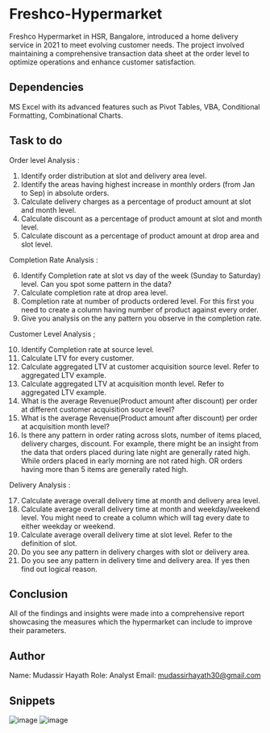 # Freshco-Hypermarket
Freshco Hypermarket in HSR, Bangalore, introduced a home delivery service in 2021 to meet evolving customer needs. The project involved maintaining a comprehensive transaction data sheet at the order level to optimize operations and enhance customer satisfaction.

## Dependencies
MS Excel with its advanced features such as Pivot Tables, VBA, Conditional Formatting, Combinational Charts. </br>

## Task to do
Order level Analysis :

1.    Identify order distribution at slot and delivery area level. </br>
2.    Identify the areas having highest increase in monthly orders (from Jan to Sep) in absolute orders. </br>
3.    Calculate delivery charges as a percentage of product amount at slot and month level.</br>
4.    Calculate discount as a percentage of product amount at slot and month level.</br>
5.    Calculate discount as a percentage of product amount at drop area and slot level.</br>

Completion Rate Analysis :

6.    Identify Completion rate at slot vs day of the week (Sunday to Saturday) level. Can you spot some pattern in the data?</br>
7.    Calculate completion rate at drop area level.</br>
8.    Completion rate at number of products ordered level. For this first you need to create a column having number of product against every order.</br>
9.    Give you analysis on the any pattern you observe in the completion rate.</br>

Customer Level Analysis ;

10.    Identify Completion rate at source level.</br>
11.    Calculate LTV for every customer.</br>
12.    Calculate aggregated LTV at customer acquisition source level. Refer to aggregated LTV example.</br>
13.    Calculate aggregated  LTV at acquisition month level. Refer to aggregated LTV example.</br>
14.    What is the average Revenue(Product amount after discount) per order at different customer acquisition source level?</br>
15.    What is the average Revenue(Product amount after discount) per order at acquisition month level?</br>
16.    Is there any pattern in order rating across slots, number of items placed, delivery charges, discount. For example, there might be an insight from the data that orders placed during late night are generally rated high. While orders placed in early morning are not rated high. OR orders having more than 5 items are generally rated high. </br>

Delivery Analysis :

17.    Calculate average overall delivery time at month and delivery area level.</br>
18.    Calculate average overall delivery time at month and weekday/weekend level. You might need to create a column which will tag every date to either weekday or weekend.</br>
19.    Calculate average overall delivery time at slot level. Refer to the definition of slot.</br>
20.    Do you see any pattern in delivery charges with slot or delivery area.</br>
21.    Do you see any pattern in delivery time and delivery area. If yes then find out logical reason.</br>

## Conclusion
All of the findings and insights were made into a comprehensive report showcasing the measures which the hypermarket can include to improve their parameters.

## Author
Name: Mudassir Hayath
Role: Analyst
Email: mudassirhayath30@gmail.com

## Snippets
![image](https://github.com/muduuuu/Freshco-Hypermarket/assets/108679596/4e5b0f2f-dea9-428d-8cae-da3f153ae838)
![image](https://github.com/muduuuu/Freshco-Hypermarket/assets/108679596/cddd041c-a060-46a5-85ef-beb772930f44)

